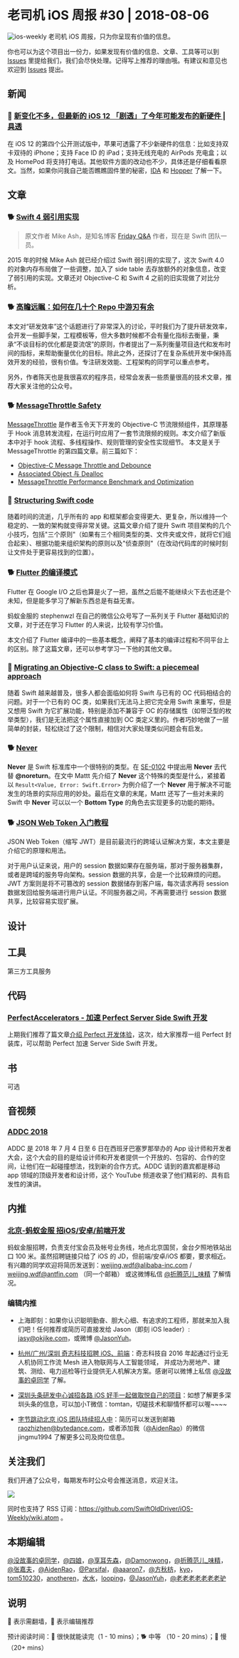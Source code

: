 # 老司机 iOS 周报 #30 | 2018-08-06

![ios-weekly](../assets/ios-weekly.png)
老司机 iOS 周报，只为你呈现有价值的信息。

你也可以为这个项目出一份力，如果发现有价值的信息、文章、工具等可以到 [Issues](https://github.com/SwiftOldDriver/iOS-Weekly/issues) 里提给我们，我们会尽快处理。记得写上推荐的理由哦。有建议和意见也欢迎到 [Issues](https://github.com/SwiftOldDriver/iOS-Weekly/issues) 提出。

## 新闻

### 🐎 [新变化不多，但最新的 iOS 12 「剧透」了今年可能发布的新硬件 | 具透](https://sspai.com/post/45936)

在 iOS 12 的第四个公开测试版中，苹果可透露了不少新硬件的信息：比如支持双卡双待的 iPhone；支持 Face ID 的 iPad；支持无线充电的 AirPods 充电盒；以及 HomePod 将支持打电话。其他软件方面的改动也不少，具体还是仔细看看原文。当然，如果你问我自己能否瞧瞧固件里的秘密，[IDA](https://www.hex-rays.com) 和 [Hopper](https://www.hopperapp.com) 了解一下。

## 文章

### 🐕 [Swift 4 弱引用实现](https://swift.gg/2018/08/02/swift-4-weak-references/)

> 原文作者 Mike Ash，是知名博客 [Friday Q&A](https://www.mikeash.com/pyblog/) 作者，现在是 Swift 团队一员。

2015 年的时候 Mike Ash 就已经介绍过 Swift 弱引用的实现了，这次 Swift 4.0 的对象内存布局做了一些调整，加入了 side table 去存放额外的对象信息，改变了弱引用的实现。文章还对 Objective-C 和 Swift 4 之前的旧实现做了对比分析。

### 🐕 [高瞻远瞩：如何在几十个 Repo 中游刃有余](https://mp.weixin.qq.com/s/jyURunuToRyLwOFyeMrcQA)

本文对“研发效率”这个话题进行了非常深入的讨论，平时我们为了提升研发效率，会开发一些脚手架，工程模板等，但大多数时候都不会有量化指标去衡量，秉承“不谈目标的优化都是耍流氓”的原则，作者提出了一系列衡量项目迭代和发布时间的指标，来帮助衡量优化的目标。除此之外，还探讨了在复杂系统开发中保持高效开发的经验，很有价值。专注研发效能、工程架构的同学可以重点参考。

另外，作者陈天也是我很喜欢的程序员，经常会发表一些质量很高的技术文章，推荐大家关注他的公众号。


### 🐕 [MessageThrottle Safety](http://yulingtianxia.com/blog/2018/07/31/MessageThrottle-Safety/)

[MessageThrottle](https://github.com/yulingtianxia/MessageThrottle) 是作者玉令天下开发的 Objective-C 节流限频组件，其原理基于 Hook 消息转发流程，在运行时应用了一套节流限频的规则。本文介绍了新版本中对于 hook 流程、多线程操作、规则管理的安全性实现细节。
本文是关于 MessageThrottle 的第四篇文章。前三篇如下：
- [Objective-C Message Throttle and Debounce](http://yulingtianxia.com/blog/2017/11/05/Objective-C-Message-Throttle-and-Debounce/)
- [Associated Object 与 Dealloc](http://yulingtianxia.com/blog/2017/12/15/Associated-Object-and-Dealloc/)
- [MessageThrottle Performance Benchmark and Optimization](http://yulingtianxia.com/blog/2018/05/31/MessageThrottle-Performance-Benchmark-and-Optimization/)

### 🐎 [Structuring Swift code](https://www.swiftbysundell.com/posts/structuring-swift-code)

随着时间的流逝，几乎所有的 app 和框架都会变得更大、更复杂，所以维持一个稳定的、一致的架构就变得非常关键。这篇文章介绍了提升 Swift 项目架构的几个小技巧，包括"三个原则"（如果有三个相同类型的类、文件夹或文件，就将它们组合起来）、根据功能来组织架构的原则以及"侦查原则"（在改动代码库的时候时刻让文件处于更容易找到的位置）。

### 🐕 [Flutter 的编译模式](https://mp.weixin.qq.com/s/O4Yws6KUc1O6q-yzRPRPJA)

Flutter 在 Google I/O 之后也算是火了一把，虽然之后能不能继续火下去也还是个未知，但是能多学习了解新东西总是有益无害。

蚂蚁金服的 stephenwzl 在自己的微信公众号写了一系列关于 Flutter 基础知识的文章，对于还在学习 Flutter 的人来说，比较有学习价值。

本文介绍了 Flutter 编译中的一些基本概念，阐释了基本的编译过程和不同平台上的区别。除了这篇文章，还可以参考学习一下他的其他文章。

### 🐎 [Migrating an Objective-C class to Swift: a piecemeal approach](https://oleb.net/2018/objc-swift-transition/)

随着 Swift 越来越普及，很多人都会面临如何将 Swift 与已有的 OC 代码相结合的问题。对于一个已有的 OC 类，如果我们无法马上把它完全用 Swift 来重写，但是又想用 Swift 为它扩展功能，特别是添加不兼容于 OC 的存储属性（如带泛型的枚举类型），我们是无法把这个属性直接加到 OC 类定义里的。作者巧妙地做了一层简单的封装，轻松绕过了这个限制，相信对大家处理类似问题会有启发。

### 🐕 [Never](https://nshipster.com/never/)

**Never** 是 Swift 标准库中一个很特别的类型。在 [SE-0102](https://github.com/apple/swift-evolution/blob/master/proposals/0102-noreturn-bottom-type.md) 中提出用 **Never** 去代替 **@noreturn**。在文中 Mattt 先介绍了 **Never** 这个特殊的类型是什么，紧接着以 `Result<Value, Error: Swift.Error>` 为例介绍了一个 **Never**  用于解决不可能发生的场景的实际应用的妙处。最后在文章的末尾，Mattt 还写了一些对未来的 Swift 中 **Never** 可以以一个 **Bottom Type** 的角色去实现更多的功能的期待。

### 🐕 [JSON Web Token 入门教程](http://www.ruanyifeng.com/blog/2018/07/json_web_token-tutorial.html)

JSON Web Token（缩写 JWT）是目前最流行的跨域认证解决方案，本文主要是介绍它的原理和用法。

对于用户认证来说，用户的 session 数据如果存在服务端，那对于服务器集群，或者是跨域的服务导向架构。session 数据的共享，会是一个比较麻烦的问题。 JWT 方案则是将不可篡改的 session 数据储存到客户端，每次请求再将 session 数据发回给服务端进行用户认证。不同服务器之间，不再需要进行 session 数据共享，比较容易实现扩展。

## 设计

## 工具

第三方工具服务

## 代码

### [PerfectAccelerators - 加速 Perfect Server Side Swift 开发](https://github.com/PerfectAccelerators/PerfectAccelerators.github.io)

上期我们推荐了篇文章[介绍 Perfect 开发体验](http://posts.enumsblog.com/posts/18014)，这次，给大家推荐一组 Perfect 封装库，可以帮助 Perfect 加速 Server Side Swift 开发。

## 书

可选

## 音视频

### [ADDC 2018](https://www.youtube.com/playlist?list=PLwR4QwnnbBuLHBfsD0Spj6hAcI4yT3uib)

ADDC 是 2018 年 7 月 4 日至 6 日在西班牙巴塞罗那举办的 App 设计师和开发者大会，这个大会的目的是给设计师和开发者提供一个开放的、包容的、合作的空间，让他们在一起碰撞想法，找到新的合作方式。ADDC 请到的嘉宾都是移动 app 领域的顶级开发者和设计师，这个 YouTube 频道收录了他们精彩的、具有启发性的演讲。

## 内推

### [北京-蚂蚁金服 招iOS/安卓/前端开发](https://job.alibaba.com/zhaopin/position_detail.htm?trace=qrcode_share&positionCode=GP031268&from=timeline&isappinstalled=0)

蚂蚁金服招聘，负责支付宝会员及帐号业务线，地点北京国贸，金台夕照地铁站出口 100 米。虽然招聘链接只给了 iOS 的 JD，但前端/安卓/iOS 都要，要求相近。有兴趣的同学欢迎将简历发送到：weijing.wdf@alibaba-inc.com / weijing.wdf@antfin.com （同一个邮箱） 或这微博私信 [@折腾范儿_味精](https://weibo.com/agvicking) 了解情况。

### 编辑内推

- 上海即刻：如果你认识聪明勤奋、胆大心细、有追求的工程师，那就来加入我们吧！任何推荐或简历可直接发给 Jason（即刻 iOS leader）: jasy@okjike.com，或微博 [@JasonYuh](https://weibo.com/jasonyuh)。

- [杭州/广州/深圳 奇志科技招聘 iOS、前端](https://www.lagou.com/gongsi/34872.html)：奇志科技自 2016 年起通过行业无人机协同工作流 Mesh 进入物联网与人工智能领域， 并成功为房地产、建筑、测绘、电力巡检等行业提供无人机解决方案。感谢可以微博上私信 [@没故事的卓同学](https://weibo.com/u/1926303682) 了解。

- [深圳头条研发中心诚招各路 iOS 好手一起做取悦自己的项目](https://job.toutiao.com/2018/spring_referral/?token=alPR8WCv8nnnc5QqtsyKjw%3D%3D&key=MTY1MDMsMTg0MTQsMjA1MjAsMTk1NjEsMTU2ODksMTc0ODk%3D)：如想了解更多深圳头条的信息，可以加小T微信：tomtan，切磋技术和聊情怀都可以喔~~~~
- [字节跳动北京 iOS 团队持续招人中](https://job.toutiao.com/society)：简历可以发送到邮箱 raozhizhen@bytedance.com，或者添加我（[@AidenRao](https://weibo.com/AidenRao)）的微信 jingmu1994 了解更多公司及岗位信息。

## 关注我们

我们开通了公众号，每期发布时公众号会推送消息，欢迎关注。

![](https://github.com/SwiftOldDriver/iOS-Weekly/blob/master/assets/qrcode_for_wechat.jpg?raw=true)

同时也支持了 RSS 订阅：https://github.com/SwiftOldDriver/iOS-Weekly/wiki.atom 。

## 本期编辑

[@没故事的卓同学](https://weibo.com/1926303682/profile)，[@四娘](https://kemchenj.github.io)，[@享耳先森](https://github.com/iblacksun)，[@Damonwong](https://weibo.com/damonone)，[@折腾范儿_味精](http://weibo.com/agvicking)，[@张嘉夫](https://weibo.com/2949394297)，[@AidenRao](https://weibo.com/AidenRao)，[@Parsifal](https://weibo.com/parsifalchang)，[@aaaron7](https://weibo.com/aaaron7)，[@方秋枋](https://weibo.com/100mango)，[kyo](https://github.com/KyoLi)，[tom510230](https://xiaozhuanlan.com/u/6682065345)，[anotheren](https://anotheren.com)，[水水](https://www.xuyanlan.com)，[looping](https://github.com/looping)，[@JasonYuh](https://weibo.com/jasonyuh)，[@老老老老老老老驴](https://weibo.com/u/6090610445)

## 说明

🚧 表示需翻墙，🌟 表示编辑推荐

预计阅读时间：🐎 很快就能读完（1 - 10 mins）；🐕 中等 （10 - 20 mins）；🐢 慢（20+ mins）
